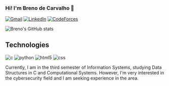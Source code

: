 ### Hi! I'm Breno de Carvalho 👋

[![Gmail](https://img.shields.io/badge/Gmail-D14836?style=for-the-badge&logo=gmail&logoColor=white)](mailto:breno.cvcr@gmail.com)
[![LinkedIn](https://img.shields.io/badge/LinkedIn-0077B5?style=for-the-badge&logo=linkedin&logoColor=white)](https://www.linkedin.com/in/brenodecarvalho/)
[![CodeForces](https://img.shields.io/badge/Codeforces-445f9d?style=for-the-badge&logo=Codeforces&logoColor=white)](https://codeforces.com/profile/brenovsky1)


![Breno's GitHub stats](https://github-readme-stats.vercel.app/api?username=brenovsky&theme=react&show_icons=true)

## Technologies

<div>
    <img align="center" alt="c" src="https://img.shields.io/badge/C-00599C?style=for-the-badge&logo=c&logoColor=white" />
<img align="center" alt="python" src="https://img.shields.io/badge/Python-3776AB?style=for-the-badge&logo=python&logoColor=white" />
<img align="center" alt="html5" src="https://img.shields.io/badge/HTML5-E34F26?style=for-the-badge&logo=html5&logoColor=white" />
<img align="center" alt="css" src="https://img.shields.io/badge/CSS-239120?&style=for-the-badge&logo=css3&logoColor=white" />

</div>

Currently, I am in the third semester of Information Systems, studying Data Structures in C and Computational Systems. However, I'm very interested in the cybersecurity field and I am seeking experience in the area.
